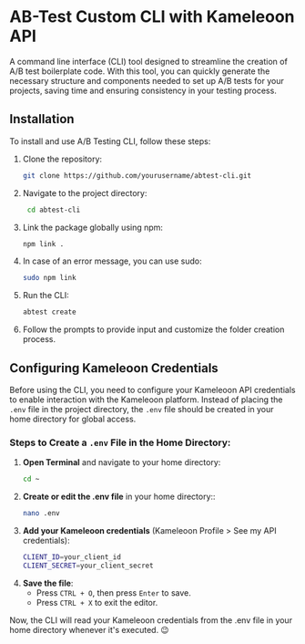 # AB-Test Custom CLI with Kameleoon API

A command line interface (CLI) tool designed to streamline the creation of A/B test boilerplate code. With this tool, you can quickly generate the necessary structure and components needed to set up A/B tests for your projects, saving time and ensuring consistency in your testing process.

## Installation

To install and use A/B Testing CLI, follow these steps:

1. Clone the repository:
   ```bash
   git clone https://github.com/yourusername/abtest-cli.git

2. Navigate to the project directory:
   ```bash
    cd abtest-cli

3. Link the package globally using npm:
   ```bash
   npm link .
   
4. In case of an error message, you can use sudo:
   ```bash
   sudo npm link

5. Run the CLI:
   ```bash
   abtest create

6. Follow the prompts to provide input and customize the folder creation process.

## Configuring Kameleoon Credentials

Before using the CLI, you need to configure your Kameleoon API credentials to enable interaction with the Kameleoon platform. Instead of placing the `.env` file in the project directory, the `.env` file should be created in your home directory for global access.

### Steps to Create a `.env` File in the Home Directory:

1. **Open Terminal** and navigate to your home directory:
   ```bash
   cd ~

2. **Create or edit the .env file** in your home directory::
   ```bash
   nano .env

3. **Add your Kameleoon credentials** (Kameleoon Profile > See my API credentials):
   ```bash
   CLIENT_ID=your_client_id
   CLIENT_SECRET=your_client_secret

4. **Save the file**:
   - Press `CTRL + O`, then press `Enter` to save.
   - Press `CTRL + X` to exit the editor.

Now, the CLI will read your Kameleoon credentials from the .env file in your home directory whenever it's executed. 😉